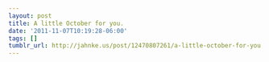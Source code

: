 ```yaml
---
layout: post
title: A little October for you.
date: '2011-11-07T10:19:28-06:00'
tags: []
tumblr_url: http://jahnke.us/post/12470807261/a-little-october-for-you
---
```

